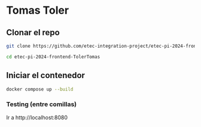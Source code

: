 # Tomas Toler

## Clonar el repo
```bash
git clone https://github.com/etec-integration-project/etec-pi-2024-frontend-TolerTomas.git
```
```bash
cd etec-pi-2024-frontend-TolerTomas
```

## Iniciar el contenedor
```bash
docker compose up --build
```

### Testing (entre comillas)
Ir a http://localhost:8080